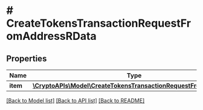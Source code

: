 # # CreateTokensTransactionRequestFromAddressRData

## Properties

Name | Type | Description | Notes
------------ | ------------- | ------------- | -------------
**item** | [**\CryptoAPIs\Model\CreateTokensTransactionRequestFromAddressRI**](CreateTokensTransactionRequestFromAddressRI.md) |  |

[[Back to Model list]](../../README.md#models) [[Back to API list]](../../README.md#endpoints) [[Back to README]](../../README.md)
